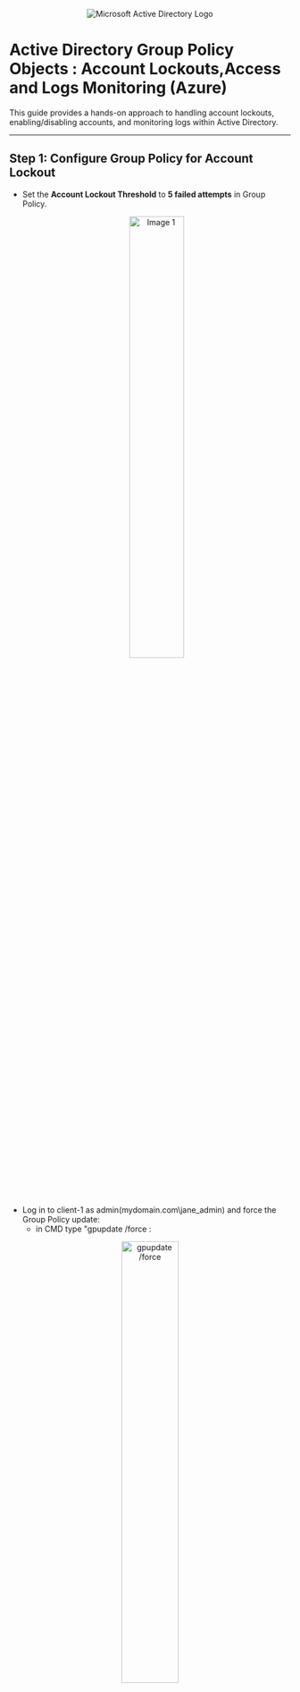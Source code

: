 <p align="center">
<img src="https://i.imgur.com/pU5A58S.png" alt="Microsoft Active Directory Logo"/>
</p>

<h1>Active Directory Group Policy Objects : Account Lockouts,Access and Logs Monitoring (Azure)</h1>
This guide provides a hands-on approach to handling account lockouts, enabling/disabling accounts, and monitoring logs within Active Directory.

---


## Step 1: Configure Group Policy for Account Lockout
- Set the **Account Lockout Threshold** to **5 failed attempts** in Group Policy.
  <p align="center">
  <img src="https://i.imgur.com/0YMrW06.png" alt="Image 1" width="45%"/>  
</p>

- Log in to client-1 as admin(mydomain.com\jane_admin) and force the Group Policy update:
    - in CMD type "gpupdate /force :
<p align="center">
  <img src="https://i.imgur.com/tgHDXJ5.png" alt="gpupdate /force" width="45%"/>  
</p>
    - log out

- Attempt to log in with the same account (cub.dem) **6 times** using an incorrect password in <b>client-1</b>.
<p align="center">
  <img src="https://i.imgur.com/TnzmYBe.png" alt="gpupdate /force" width="45%"/> 
  
</p>

- Observe that the account has been locked out in **Active Directory**.
<p align="center">
<img src="https://i.imgur.com/Ry3o570.png" alt="gpupdate /force" width="45%"/>
</p>
## Step 2: Unlock the Account
- Unlock the locked-out account.
  
- Reset the password.
  
- Attempt to log in again to verify the fix.

---

# Enabling and Disabling Accounts

## Step 1: Disable the Account
1. Disable the same user account in **Active Directory**.
2. Attempt to log in and observe the error message.

## Step 2: Re-enable the Account
1. Re-enable the account in **Active Directory**.
2. Attempt to log in again to verify access.

---

# Observing Logs

1. **Check the logs on the Domain Controller** to monitor account lockout events.
<p align="center">
<img src="https://i.imgur.com/nmdR9JR.png" alt="gpupdate /force" width="45%"/>
</p>
3. **Check the logs on the Client Machine** to review authentication attempts and errors.
<p align="center">
<img src="https://i.imgur.com/z5RukJw.png" alt="gpupdate /force" width="45%"/>
</p>

---



